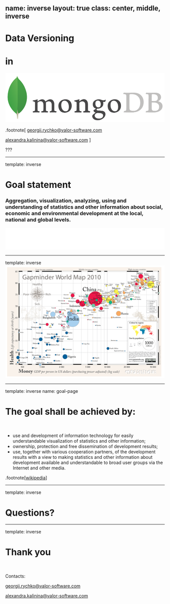 name: inverse
layout: true
class: center, middle, inverse
---
# Data Versioning
# in
![](images/mongodb-logo-large.png)

.footnote[
  [georgii.rychko@valor-software.com](georgii.rychko@valor-software.com)

  [alexandra.kalinina@valor-software.com](alexandra.kalinina@valor-software.com)
]

???

---

template: inverse
# Goal statement
### Aggregation, visualization, analyzing, using and understanding of statistics and other information about social, economic and environmental development at the local, national and global levels.
[![](images/gapminder_logo.png)](https://www.gapminder.org/)

---

template: inverse
![](images/GWM2010.png)

---

template: inverse
name: goal-page

# The goal shall be achieved by:
&nbsp;
* use and development of information technology for easily understandable visualization of statistics and other information;
* ownership, protection and free dissemination of development results;
* use, together with various cooperation partners, of the development results with a view to making statistics and other information about development available and understandable to broad user groups via the Internet and other media.

.footnote[[wikipedia](https://en.wikipedia.org/wiki/Gapminder_Foundation#Mission_statement)]

---

template: inverse
# Questions?

---
template: inverse
# Thank you

&nbsp;

Contacts:

[georgii.rychko@valor-software.com](georgii.rychko@valor-software.com)

[alexandra.kalinina@valor-software.com](alexandra.kalinina@valor-software.com)
